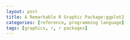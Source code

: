 ```yaml
---
layout: post
title: A Remarkable R Graphic Package:ggplot2
categories: [reference, programming language]
tags: [graphics, r, r packages]
---
```

